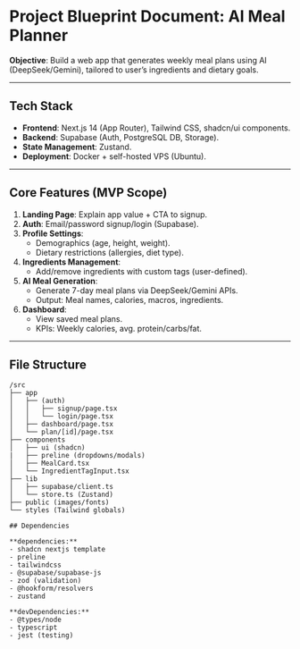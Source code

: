 # Project Blueprint Document: AI Meal Planner  
**Objective**: Build a web app that generates weekly meal plans using AI (DeepSeek/Gemini), tailored to user’s ingredients and dietary goals.  

---

## Tech Stack  
- **Frontend**: Next.js 14 (App Router), Tailwind CSS, shadcn/ui components.  
- **Backend**: Supabase (Auth, PostgreSQL DB, Storage).  
- **State Management**: Zustand.  
- **Deployment**: Docker + self-hosted VPS (Ubuntu).  

---

## Core Features (MVP Scope)  
1. **Landing Page**: Explain app value + CTA to signup.  
2. **Auth**: Email/password signup/login (Supabase).  
3. **Profile Settings**:  
   - Demographics (age, height, weight).  
   - Dietary restrictions (allergies, diet type).  
4. **Ingredients Management**:  
   - Add/remove ingredients with custom tags (user-defined).  
5. **AI Meal Generation**:  
   - Generate 7-day meal plans via DeepSeek/Gemini APIs.  
   - Output: Meal names, calories, macros, ingredients.  
6. **Dashboard**:  
   - View saved meal plans.  
   - KPIs: Weekly calories, avg. protein/carbs/fat.  

---

## File Structure  
```plaintext
/src  
├── app  
│   ├── (auth)  
│   │   ├── signup/page.tsx  
│   │   └── login/page.tsx  
│   ├── dashboard/page.tsx  
│   └── plan/[id]/page.tsx  
├── components  
│   ├── ui (shadcn)
|   ├── preline (dropdowns/modals) 
│   ├── MealCard.tsx  
│   └── IngredientTagInput.tsx  
├── lib  
│   ├── supabase/client.ts  
│   └── store.ts (Zustand)  
├── public (images/fonts)  
└── styles (Tailwind globals)  

## Dependencies

**dependencies:**
- shadcn nextjs template
- preline
- tailwindcss
- @supabase/supabase-js
- zod (validation)
- @hookform/resolvers
- zustand

**devDependencies:**
- @types/node  
- typescript  
- jest (testing)
